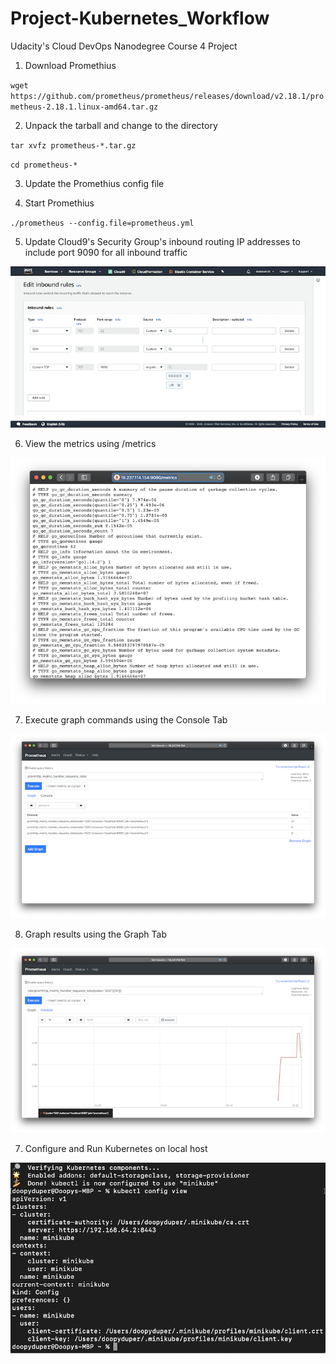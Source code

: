 # Project-Kubernetes_Workflow
Udacity's Cloud DevOps Nanodegree Course 4 Project

1) Download Promethius

`wget https://github.com/prometheus/prometheus/releases/download/v2.18.1/prometheus-2.18.1.linux-amd64.tar.gz`

2) Unpack the tarball and change to the directory

`tar xvfz prometheus-*.tar.gz`

`cd prometheus-*`

3) Update the Promethius config file

4) Start Promethius

`./prometheus --config.file=prometheus.yml`

5) Update Cloud9's Security Group's inbound routing IP addresses to include port 9090 for all inbound traffic

![](screenshot-01.png)

6) View the metrics using /metrics

![](screenshot-02.png)

7) Execute graph commands using the Console Tab

![](screenshot-03.png)

8) Graph results using the Graph Tab

![](screenshot-04.png)

7) Configure and Run Kubernetes on local host

![](screenshot-05.png)